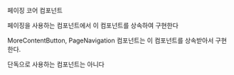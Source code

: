 페이징 코어 컴포넌트

페이징을 사용하는 컴포넌트에서 이 컴포넌트를 상속하여 구현한다

MoreContentButton, PageNavigation 컴포넌트는 이 컴포넌트를 상속받아서 구현한다.

단독으로 사용하는 컴포넌트는 아니다
